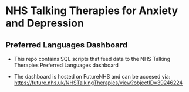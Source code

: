 # NHS Talking Therapies for Anxiety and Depression
## Preferred Languages Dashboard

- This repo contains SQL scripts that feed data to the NHS Talking Therapies Preferred Languages dashboard

- The dashboard is hosted on FutureNHS and can be accesed via: https://future.nhs.uk/NHSTalkingTherapies/view?objectID=39246224
